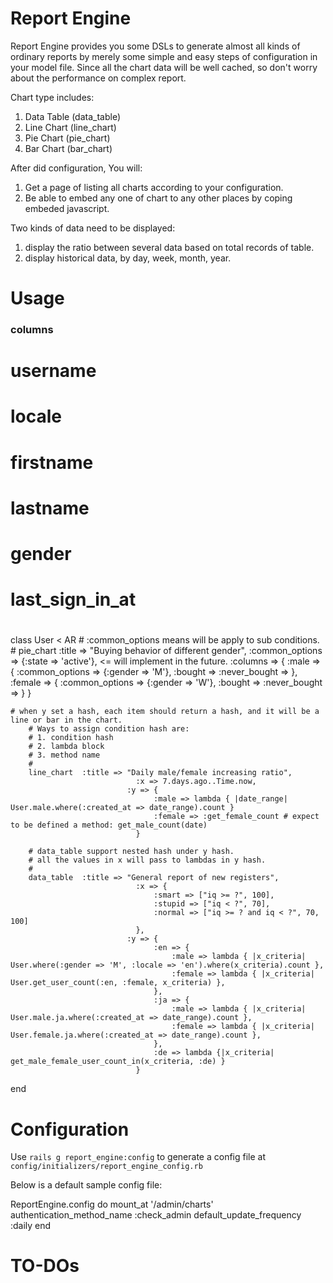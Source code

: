 Report Engine
=============

Report Engine provides you some DSLs to generate almost all kinds of ordinary reports by merely some simple and easy steps of configuration in your model file.
Since all the chart data will be well cached, so don't worry about the performance on complex report.

Chart type includes:

1. Data Table (data_table)
2. Line Chart (line_chart)
3. Pie Chart (pie_chart)
4. Bar Chart (bar_chart)

After did configuration, You will:

1. Get a page of listing all charts according to your configuration.
2. Be able to embed any one of chart to any other places by coping embeded javascript.

Two kinds of data need to be displayed:

1. display the ratio between several data based on total records of table.
2. display historical data, by day, week, month, year.


Usage
=====

  ### columns
  # username
  # locale
  # firstname
  # lastname
  # gender
  # last_sign_in_at
  #
  class User < AR
		# :common_options means will be apply to sub conditions.
		#
		pie_chart :title => "Buying behavior of different gender",
							:common_options => {:state => 'active'},   <= will implement in the future.
							:columns => {
								:male => {
									:common_options => {:gender => 'M'},
									:bought =>
									:never_bought =>
								},
								:female => {
									:common_options => {:gender => 'W'},
									:bought =>
									:never_bought =>
								}
							}

    # when y set a hash, each item should return a hash, and it will be a line or bar in the chart.
		# Ways to assign condition hash are:
		# 1. condition hash
		# 2. lambda block
		# 3. method name
		#
		line_chart  :title => "Daily male/female increasing ratio",
								:x => 7.days.ago..Time.now,
							  :y => {
									:male => lambda { |date_range| User.male.where(:created_at => date_range).count }
									:female => :get_female_count # expect to be defined a method: get_male_count(date)
								}

		# data_table support nested hash under y hash.
		# all the values in x will pass to lambdas in y hash.
		#
		data_table 	:title => "General report of new registers",
								:x => {
									:smart => ["iq >= ?", 100],
									:stupid => ["iq < ?", 70],
									:normal => ["iq >= ? and iq < ?", 70, 100]
								},
							  :y => {
									:en => {
										:male => lambda { |x_criteria| User.where(:gender => 'M', :locale => 'en').where(x_criteria).count },
										:female => lambda { |x_criteria| User.get_user_count(:en, :female, x_criteria) },
									},
									:ja => {
										:male => lambda { |x_criteria| User.male.ja.where(:created_at => date_range).count },
										:female => lambda { |x_criteria| User.female.ja.where(:created_at => date_range).count },
									},
									:de => lambda {|x_criteria| get_male_female_user_count_in(x_criteria, :de) }
								}
  end

Configuration
=============

Use `rails g report_engine:config` to generate a config file at `config/initializers/report_engine_config.rb`

Below is a default sample config file:

ReportEngine.config do
	mount_at '/admin/charts'
  authentication_method_name :check_admin
  default_update_frequency :daily
end

TO-DOs
======
<script type="text/javascript" charset="utf-8" src='/report_engine/data.json?model=user&name=xxx'>